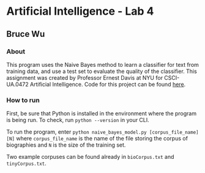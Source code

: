 # Artificial Intelligence - Lab 4

## Bruce Wu

### About

This program uses the Naive Bayes method to learn a classifier for text from training data, and use a test set to evaluate the quality of the classifier. This assignment was created by Professor Ernest Davis at NYU for CSCI-UA.0472 Artificial Intelligence. Code for this project can be found [here](https://github.com/bxw201/ai_lab4).

### How to run

First, be sure that Python is installed in the environment where the program is being run. To check, run `python --version` in your CLI.

To run the program, enter `python naive_bayes_model.py [corpus_file_name] [N]` where `corpus_file_name` is the name of the file storing the corpus of biographies and `N` is the size of the training set.

Two example corpuses can be found already in `bioCorpus.txt` and `tinyCorpus.txt`.
